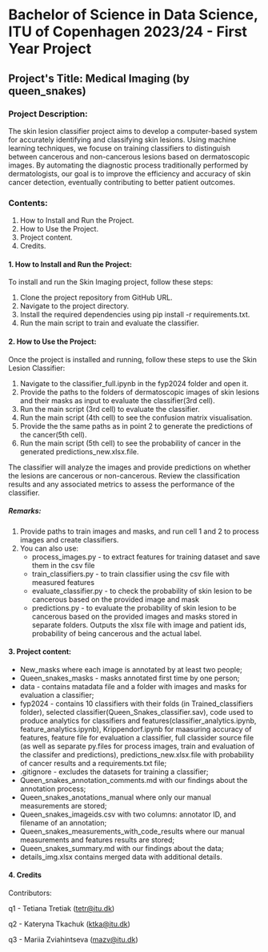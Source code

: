# Bachelor of Science in Data Science, ITU of Copenhagen 2023/24 - First Year Project
## Project's Title: Medical Imaging (by queen_snakes)

### Project Description:
The skin lesion classifier project aims to develop a computer-based system for accurately identifying and classifying skin lesions. Using machine learning techniques, we focuse on training classifiers to distinguish between cancerous and non-cancerous lesions based on dermatoscopic images. By automating the diagnostic process traditionally performed by dermatologists, our goal is to improve the efficiency and accuracy of skin cancer detection, eventually contributing to better patient outcomes.

### Contents:
1. How to Install and Run the Project.
2. How to Use the Project.
3. Project content.
4. Credits.

#### 1. How to Install and Run the Project:
 To install and run the Skin Imaging project, follow these steps:

1. Clone the project repository from GitHub URL.
2. Navigate to the project directory.
3. Install the required dependencies using pip install -r requirements.txt.
4. Run the main script to train and evaluate the classifier.

#### 2. How to Use the Project:
 Once the project is installed and running, follow these steps to use the Skin Lesion Classifier:

1. Navigate to the classifier_full.ipynb in the fyp2024 folder and open it.
2. Provide the paths to the folders of dermatoscopic images of skin lesions and their masks as input to evaluate the classifier(3rd cell).
3. Run the main script (3rd cell) to evaluate the classifier.
4. Run the main script (4th cell) to see the confusion matrix visualisation.
5. Provide the the same paths as in point 2 to generate the predictions of the cancer(5th cell).
6. Run the main script (5th cell) to see the probability of cancer in the generated predictions_new.xlsx.file.
 
 The classifier will analyze the images and provide predictions on whether the lesions are cancerous or non-cancerous.
Review the classification results and any associated metrics to assess the performance of the classifier.

##### Remarks: 
1. Provide paths to train images and masks, and run cell 1 and 2 to process images and create classifiers.
2. You can also use:
   - process_images.py - to extract features for training dataset and save them in the csv file
   - train_classifiers.py - to train classifier using the csv file with measured features
   - evaluate_classifier.py - to check the probability of skin lesion  to be cancerous based on the provided image and mask
   - predictions.py - to evaluate the probability of skin lesion  to be cancerous based on the provided images and masks stored in separate folders. Outputs the xlsx file with image and patient ids, probability of being cancerous and the actual label.


#### 3. Project content:
   - New_masks where each image is annotated by at least two people;
   - Queen_snakes_masks - masks annotated first time by one person;
   - data - contains matadata file and a folder with images and masks for evaluation a classifier;
   - fyp2024 - contains 10 classifiers with their folds (in Trained_classifiers folder), selected classifier(Queen_Snakes_classifier.sav), code used to produce analytics for classifiers and features(classifier_analytics.ipynb, feature_analytics.ipynb), Krippendorf.ipynb for maasuring accuracy of features, feature file for evaluation a classifier, full classider source file (as well as separate py.files for process images, train and evaluation of the classifer and predictions), predictions_new.xlsx.file with probability of cancer results and a requirements.txt file;
   - .gitignore - excludes the datasets for training a classifier;
   - Queen_snakes_annotation_comments.md with our findings about the annotation process;
   - Queen_snakes_anotations_manual where only our manual measurements are stored;
   - Queen_snakes_imageids.csv with two columns: annotator ID, and filename of an annotation;
   - Queen_snakes_measurements_with_code_results where our manual measurements and features results are stored;
   - Queen_snakes_summary.md with our findings about the data;
   - details_img.xlsx contains merged data with additional details.

#### 4. Credits
 Contributors:
   
   q1 - Tetiana Tretiak (tetr@itu.dk)

   q2 - Kateryna Tkachuk (ktka@itu.dk)

   q3 - Mariia Zviahintseva (mazv@itu.dk)
